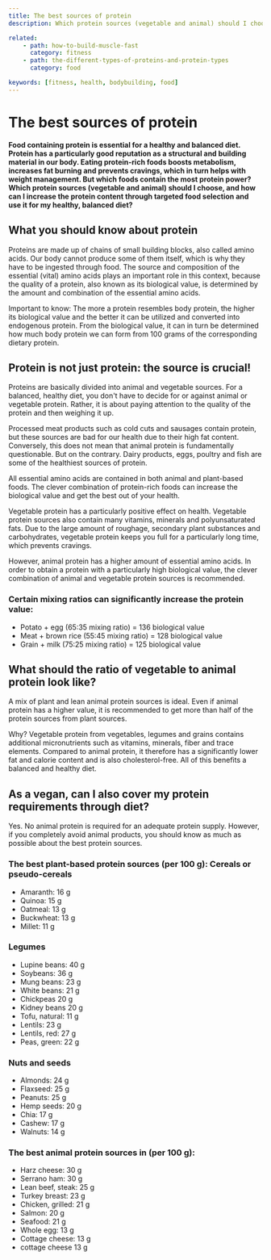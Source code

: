 ```yaml
---
title: The best sources of protein
description: Which protein sources (vegetable and animal) should I choose, and how can I increase the protein content through targeted food selection and use it for my healthy, balanced diet?

related:
    - path: how-to-build-muscle-fast
      category: fitness
    - path: the-different-types-of-proteins-and-protein-types
      category: food

keywords: [fitness, health, bodybuilding, food]
---
```


# The best sources of protein

<keywords-vue :keywords="keywords"></keywords-vue>


**Food containing protein is essential for a healthy and balanced diet. Protein has a particularly good reputation as a structural and building material in our body. Eating protein-rich foods boosts metabolism, increases fat burning and prevents cravings, which in turn helps with weight management. But which foods contain the most protein power? Which protein sources (vegetable and animal) should I choose, and how can I increase the protein content through targeted food selection and use it for my healthy, balanced diet?**

## What you should know about protein

Proteins are made up of chains of small building blocks, also called amino acids. Our body cannot produce some of them itself, which is why they have to be ingested through food. The source and composition of the essential (vital) amino acids plays an important role in this context, because the quality of a protein, also known as its biological value, is determined by the amount and combination of the essential amino acids.

Important to know: The more a protein resembles body protein, the higher its biological value and the better it can be utilized and converted into endogenous protein. From the biological value, it can in turn be determined how much body protein we can form from 100 grams of the corresponding dietary protein.

## Protein is not just protein: the source is crucial!

Proteins are basically divided into animal and vegetable sources. For a balanced, healthy diet, you don't have to decide for or against animal or vegetable protein. Rather, it is about paying attention to the quality of the protein and then weighing it up.

Processed meat products such as cold cuts and sausages contain protein, but these sources are bad for our health due to their high fat content. Conversely, this does not mean that animal protein is fundamentally questionable. But on the contrary. Dairy products, eggs, poultry and fish are some of the healthiest sources of protein.

All essential amino acids are contained in both animal and plant-based foods. The clever combination of protein-rich foods can increase the biological value and get the best out of your health.

Vegetable protein has a particularly positive effect on health. Vegetable protein sources also contain many vitamins, minerals and polyunsaturated fats. Due to the large amount of roughage, secondary plant substances and carbohydrates, vegetable protein keeps you full for a particularly long time, which prevents cravings.

However, animal protein has a higher amount of essential amino acids. In order to obtain a protein with a particularly high biological value, the clever combination of animal and vegetable protein sources is recommended.

### Certain mixing ratios can significantly increase the protein value:

- Potato + egg (65:35 mixing ratio) = 136 biological value
- Meat + brown rice (55:45 mixing ratio) = 128 biological value
- Grain + milk (75:25 mixing ratio) = 125 biological value

## What should the ratio of vegetable to animal protein look like?

A mix of plant and lean animal protein sources is ideal. Even if animal protein has a higher value, it is recommended to get more than half of the protein sources from plant sources.

Why? Vegetable protein from vegetables, legumes and grains contains additional micronutrients such as vitamins, minerals, fiber and trace elements. Compared to animal protein, it therefore has a significantly lower fat and calorie content and is also cholesterol-free. All of this benefits a balanced and healthy diet.

## As a vegan, can I also cover my protein requirements through diet?

Yes. No animal protein is required for an adequate protein supply. However, if you completely avoid animal products, you should know as much as possible about the best protein sources.

### The best plant-based protein sources (per 100 g): Cereals or pseudo-cereals

- Amaranth: 16 g
- Quinoa: 15 g
- Oatmeal: 13 g
- Buckwheat: 13 g
- Millet: 11 g

### Legumes

- Lupine beans: 40 g
- Soybeans: 36 g
- Mung beans: 23 g
- White beans: 21 g
- Chickpeas 20 g
- Kidney beans 20 g
- Tofu, natural: 11 g
- Lentils: 23 g
- Lentils, red: 27 g
- Peas, green: 22 g

### Nuts and seeds

- Almonds: 24 g
- Flaxseed: 25 g
- Peanuts: 25 g
- Hemp seeds: 20 g
- Chia: 17 g
- Cashew: 17 g
- Walnuts: 14 g

### The best animal protein sources in (per 100 g):

- Harz cheese: 30 g
- Serrano ham: 30 g
- Lean beef, steak: 25 g
- Turkey breast: 23 g
- Chicken, grilled: 21 g
- Salmon: 20 g
- Seafood: 21 g
- Whole egg: 13 g
- Cottage cheese: 13 g
- cottage cheese 13 g